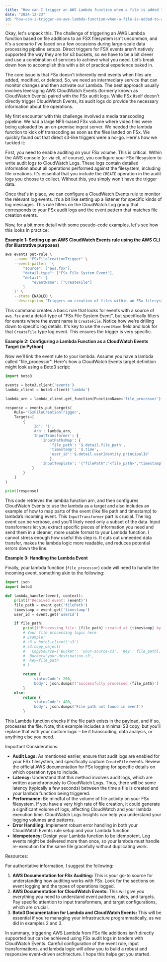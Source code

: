 ```yaml
---
title: "How can I trigger an AWS Lambda function when a file is added to AWS FSX?"
date: "2024-12-23"
id: "how-can-i-trigger-an-aws-lambda-function-when-a-file-is-added-to-aws-fsx"
---
```


Okay, let's unpack this. The challenge of triggering an AWS Lambda function based on file additions to an FSX filesystem isn't uncommon, and it's a scenario I've faced on a few occasions during large-scale data processing pipeline setups. Direct triggers for FSX events aren't natively supported the way they are for s3 buckets, so we have to be a bit clever and use a combination of services to achieve what you need. Let’s break down how to accomplish this with a bit of practical experience baked in.

The core issue is that FSx doesn't inherently emit events when files are added, modified, or deleted. So, we need an intermediary service that can monitor changes and then activate our Lambda. The best approach usually involves leveraging AWS CloudWatch Events (formerly known as CloudWatch Events) paired with the FSx audit logs. While FSx itself doesn't directly trigger CloudWatch Events, its audit logs do provide the necessary information about file operations.

My first encounter with this challenge involved a media transcoding pipeline. We had a large NFS-based FSx volume where video files were being uploaded by an on-premise ingest server. We needed the lambda function to kick off transcoding as soon as the files landed on FSx. We quickly found out that direct s3-like triggers were a no-go. Here's how we tackled it:

First, you need to enable auditing on your FSx volume. This is critical. Within the AWS console (or via cli, of course), you configure your FSx filesystem to write audit logs to CloudWatch Logs. These logs contain detailed information about all operations performed against the filesystem, including file creations. It's essential that you include the `CREATE` operation in the audit logs you choose to collect. Without this, you simply won't have the trigger data.

Once that's in place, we can configure a CloudWatch Events rule to monitor the relevant log events. It’s a bit like setting up a listener for specific kinds of log messages. This rule filters on the CloudWatch Log group that corresponds to your FSx audit logs and the event pattern that matches file creation events.

Now, for a bit more detail with some pseudo-code examples, let's see how this looks in practice:

**Example 1: Setting up an AWS CloudWatch Events rule using the AWS CLI (for illustrative purposes)**

```bash
aws events put-rule \
    --name "FSxFileCreationTrigger" \
    --event-pattern '{
        "source": ["aws.fsx"],
        "detail-type": ["FSx File System Event"],
        "detail": {
            "eventName": ["CreateFile"]
        }
    }' \
    --state ENABLED \
    --description "Triggers on creation of files within an FSx filesystem"
```
This command creates a basic rule that looks for events with a source of `aws.fsx` and a detail-type of "FSx File System Event", but specifically filters for events where the event name is `CreateFile`. Notice how we're drilling down to specific log details. It's key to use the `eventName` field and look for that `CreateFile` type log event. This ensures the trigger is very specific.

**Example 2: Configuring a Lambda Function as a CloudWatch Events Target (in Python)**

Now we’ll link the event rule to your lambda. Assume you have a lambda called "file_processor". Here's how a CloudWatch Events target definition might look using a Boto3 script:

```python
import boto3

events = boto3.client('events')
lambda_client = boto3.client('lambda')

lambda_arn = lambda_client.get_function(FunctionName='file_processor')['Configuration']['FunctionArn']

response = events.put_targets(
    Rule='FSxFileCreationTrigger',
    Targets=[
        {
            'Id': '1',
            'Arn': lambda_arn,
            'InputTransformer': {
                'InputPathsMap': {
                    'file_path': '$.detail.file_path',
                    'timestamp': '$.time',
                    'user_id':'$.detail.userIdentity.principalId'
                    },
                'InputTemplate': '{"filePath":"<file_path>","timestamp":"<timestamp>","userId":"<user_id>"}'
            }
        }
    ]
)

print(response)
```

This code retrieves the lambda function arn, and then configures CloudWatch Events to use the lambda as a target and also includes an example of how to map parts of the event (like file path and timestamp) to lambda’s incoming event. This `InputTransformer` part is crucial. The log event can be verbose, and you'll likely need only a subset of the data. Input transformers let you extract specific pieces of information you need and send them in a cleaner, more usable format to your Lambda function. I cannot stress enough how useful this step is. It cuts out unneeded data transfer, makes the lambda logic more readable, and reduces potential errors down the line.

**Example 3: Handling the Lambda Event**

Finally, your lambda function (`file_processor`) code will need to handle the incoming event, something akin to the following:

```python
import json
import boto3

def lambda_handler(event, context):
    print(f"Received event: {event}")
    file_path = event.get('filePath')
    timestamp = event.get('timestamp')
    user_id = event.get('userId')

    if file_path:
        print(f"Processing file: {file_path} created at {timestamp} by {user_id}")
        # Your file processing logic here
        # Example:
        # s3 = boto3.client('s3')
        # s3.copy_object(
        #   CopySource={'Bucket': 'your-source-s3', 'Key': file_path},
        #  Bucket='your-destination-s3',
        #  Key=file_path
        # )

        return {
            'statusCode': 200,
            'body': json.dumps(f'Successfully processed {file_path}')
        }
    else:
        return {
            'statusCode': 400,
            'body': json.dumps('File path not found in event')
        }
```

This Lambda function checks if the file path exists in the payload, and if so, processes the file. Note, this example includes a minimal S3 copy, but you’ll replace that with your custom logic – be it transcoding, data analysis, or anything else you need.

Important Considerations:

*   **Audit Logs:** As mentioned earlier, ensure that audit logs are enabled for your FSx filesystem, and specifically capture `CreateFile` events. Review the official AWS documentation for FSx logging for specific details on which operation type to include.
*   **Latency:** Understand that this method involves audit logs, which are written asynchronously to CloudWatch Logs. Thus, there will be some latency (typically a few seconds) between the time a file is created and your lambda function being triggered.
*   **Performance:** Be mindful of the volume of file activity on your FSx filesystem. If you have a very high rate of file creation, it could generate a significant volume of logs, affecting CloudWatch and your lambda execution time. CloudWatch Logs Insights can help you understand your logging volumes and patterns.
*   **Error Handling:** Implement robust error handling in both your CloudWatch Events rule setup and your Lambda function.
*   **Idempotency:** Design your Lambda function to be idempotent. Log events might be delivered more than once, so your lambda must handle re-execution for the same file gracefully without duplicating work.

Resources:

For authoritative information, I suggest the following:

1.  **AWS Documentation for FSx Auditing:** This is your go-to source for understanding how auditing works with FSx. Look for the sections on event logging and the types of operations logged.
2.  **AWS Documentation for CloudWatch Events:** This will give you everything you need to understand event patterns, rules, and targets. Pay specific attention to input transformers, and target configurations, which are crucial.
3.  **Boto3 Documentation for Lambda and CloudWatch Events:** This will be essential if you're managing your infrastructure programmatically, as we did in examples 2 and 3.

In summary, triggering AWS Lambda from FSx file additions isn't directly supported but can be achieved using FSx audit logs in tandem with CloudWatch Events. Careful configuration of the event rule, input transformations, and lambda logic will allow you to build a robust and responsive event-driven architecture. I hope this helps get you started.
